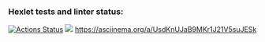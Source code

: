 ### Hexlet tests and linter status:
[![Actions Status](https://github.com/Haljavij/php-project-45/actions/workflows/hexlet-check.yml/badge.svg)](https://github.com/Haljavij/php-project-45/actions)
<a href="https://codeclimate.com/github/Haljavij/php-project-45/maintainability"><img src="https://api.codeclimate.com/v1/badges/7eab17f17d78eea553bd/maintainability" /></a>
https://asciinema.org/a/UsdKnUJaB9MKr1J21V5suJESk